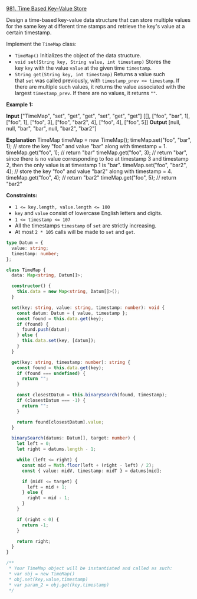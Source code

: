 [981. Time Based Key-Value Store](https://leetcode.com/problems/time-based-key-value-store/)

Design a time-based key-value data structure that can store multiple values for the same key at different time stamps and retrieve the key's value at a certain timestamp.

Implement the `TimeMap` class:

- `TimeMap()` Initializes the object of the data structure.
- `void set(String key, String value, int timestamp)` Stores the key `key` with the value `value` at the given time `timestamp`.
- `String get(String key, int timestamp)` Returns a value such that `set` was called previously, with `timestamp_prev <= timestamp`. If there are multiple such values, it returns the value associated with the largest `timestamp_prev`. If there are no values, it returns `""`.

**Example 1:**

**Input**
["TimeMap", "set", "get", "get", "set", "get", "get"]
[[], ["foo", "bar", 1], ["foo", 1], ["foo", 3], ["foo", "bar2", 4], ["foo", 4], ["foo", 5]]
**Output**
[null, null, "bar", "bar", null, "bar2", "bar2"]

**Explanation**
TimeMap timeMap = new TimeMap();
timeMap.set("foo", "bar", 1); // store the key "foo" and value "bar" along with timestamp = 1.
timeMap.get("foo", 1); // return "bar"
timeMap.get("foo", 3); // return "bar", since there is no value corresponding to foo at timestamp 3 and timestamp 2, then the only value is at timestamp 1 is "bar".
timeMap.set("foo", "bar2", 4); // store the key "foo" and value "bar2" along with timestamp = 4.
timeMap.get("foo", 4); // return "bar2"
timeMap.get("foo", 5); // return "bar2"

**Constraints:**

- `1 <= key.length, value.length <= 100`
- `key` and `value` consist of lowercase English letters and digits.
- `1 <= timestamp <= 107`
- All the timestamps `timestamp` of `set` are strictly increasing.
- At most `2 * 105` calls will be made to `set` and `get`.

```ts
type Datum = {
  value: string;
  timestamp: number;
};

class TimeMap {
  data: Map<string, Datum[]>;

  constructor() {
    this.data = new Map<string, Datum[]>();
  }

  set(key: string, value: string, timestamp: number): void {
    const datum: Datum = { value, timestamp };
    const found = this.data.get(key);
    if (found) {
      found.push(datum);
    } else {
      this.data.set(key, [datum]);
    }
  }

  get(key: string, timestamp: number): string {
    const found = this.data.get(key);
    if (found === undefined) {
      return "";
    }

    const closestDatum = this.binarySearch(found, timestamp);
    if (closestDatum === -1) {
      return "";
    }

    return found[closestDatum].value;
  }

  binarySearch(datums: Datum[], target: number) {
    let left = 0;
    let right = datums.length - 1;

    while (left <= right) {
      const mid = Math.floor(left + (right - left) / 2);
      const { value: midV, timestamp: midT } = datums[mid];

      if (midT <= target) {
        left = mid + 1;
      } else {
        right = mid - 1;
      }
    }

    if (right < 0) {
      return -1;
    }

    return right;
  }
}

/**
 * Your TimeMap object will be instantiated and called as such:
 * var obj = new TimeMap()
 * obj.set(key,value,timestamp)
 * var param_2 = obj.get(key,timestamp)
 */
```
